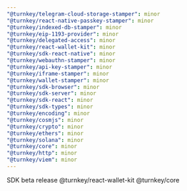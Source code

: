 ```yaml
---
"@turnkey/telegram-cloud-storage-stamper": minor
"@turnkey/react-native-passkey-stamper": minor
"@turnkey/indexed-db-stamper": minor
"@turnkey/eip-1193-provider": minor
"@turnkey/delegated-access": minor
"@turnkey/react-wallet-kit": minor
"@turnkey/sdk-react-native": minor
"@turnkey/webauthn-stamper": minor
"@turnkey/api-key-stamper": minor
"@turnkey/iframe-stamper": minor
"@turnkey/wallet-stamper": minor
"@turnkey/sdk-browser": minor
"@turnkey/sdk-server": minor
"@turnkey/sdk-react": minor
"@turnkey/sdk-types": minor
"@turnkey/encoding": minor
"@turnkey/cosmjs": minor
"@turnkey/crypto": minor
"@turnkey/ethers": minor
"@turnkey/solana": minor
"@turnkey/core": minor
"@turnkey/http": minor
"@turnkey/viem": minor
---
```


SDK beta release @turnkey/react-wallet-kit @turnkey/core
